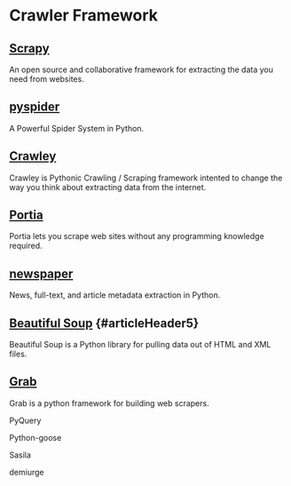 # Crawler Framework

## [Scrapy](https://scrapy.org/)

An open source and collaborative framework for extracting the data you need from websites.

## [pyspider](http://docs.pyspider.org/en/latest/)

A Powerful Spider System in Python.

## [Crawley](http://project.crawley-cloud.com/)

Crawley is Pythonic Crawling / Scraping framework intented to change the way you think about extracting data from the internet.

## [Portia](https://scrapinghub.com/portia)

Portia lets you scrape web sites without any programming knowledge required.

## [newspaper](https://github.com/codelucas/newspaper)

News, full-text, and article metadata extraction in Python.

## [Beautiful Soup](https://www.crummy.com/software/BeautifulSoup/bs4/doc/) {#articleHeader5}

Beautiful Soup is a Python library for pulling data out of HTML and XML files.

## [Grab](http://docs.grablib.org/en/latest/#)

Grab is a python framework for building web scrapers.

PyQuery

Python-goose

Sasila

demiurge

